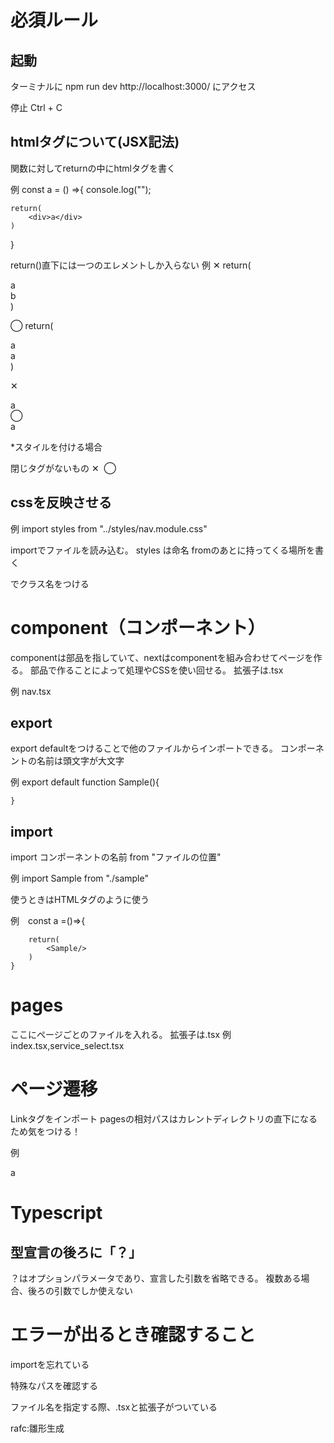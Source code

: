 # 必須ルール

## 起動
ターミナルに npm run dev
 http://localhost:3000/
 にアクセス
 
停止 Ctrl + C

## htmlタグについて(JSX記法)
関数に対してreturnの中にhtmlタグを書く

例 const a = () =>{
    console.log("");

    return(
        <div>a</div>
    )
}

return()直下には一つのエレメントしか入らない
例
✕ return(
    <div class="a">a</div>
    <div class="b">b</div>
    )

◯ return(
    <div>
        <div className="a">a</div>
        <div className="a">a</div>
    </div>
    )


✕ <div class="a">a</div>
◯ <div className="a">a</div>

*スタイルを付ける場合
<div className={styles.a}></div>

閉じタグがないもの
✕ <img src="" alt="">
◯ <img src="" alt=""/>

## cssを反映させる
例 import styles from "../styles/nav.module.css"

importでファイルを読み込む。
styles は命名
fromのあとに持ってくる場所を書く

<div className={styles.a}></div>
でクラス名をつける

# component（コンポーネント）
componentは部品を指していて、nextはcomponentを組み合わせてページを作る。
部品で作ることによって処理やCSSを使い回せる。
拡張子は.tsx

例 nav.tsx

## export
export defaultをつけることで他のファイルからインポートできる。
コンポーネントの名前は頭文字が大文字

例 export default function Sample(){

    } 
## import
import コンポーネントの名前 from "ファイルの位置"

例 import Sample from "./sample"

使うときはHTMLタグのように使う

例　const a =()=>{

        return(
            <Sample/>
        )
    }
# pages 
ここにページごとのファイルを入れる。
拡張子は.tsx
例　index.tsx,service_select.tsx

# ページ遷移
Linkタグをインポート
pagesの相対パスはカレントディレクトリの直下になるため気をつける！

例 
<Link href="">
    <a>a</a>
</Link>

# Typescript
## 型宣言の後ろに「？」
？はオプションパラメータであり、宣言した引数を省略できる。
複数ある場合、後ろの引数でしか使えない

# エラーが出るとき確認すること

importを忘れている

特殊なパスを確認する

ファイル名を指定する際、.tsxと拡張子がついている

rafc:雛形生成



